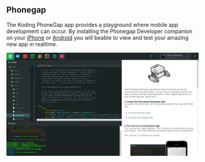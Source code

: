 Phonegap
-----------

The Koding PhoneGap app provides a playground where mobile app development can occur. 
By installing the Phonegap Developer companion on your [iPhone](https://itunes.apple.com/app/id843536693) or [Android](https://play.google.com/store/apps/details?id=com.adobe.phonegap.app) you will beable to view and test your amazing new app in realtime.

![PhoneGap](https://raw.githubusercontent.com/bvallelunga/PhoneGap.kdapp/master/resources/screenshot.png)
